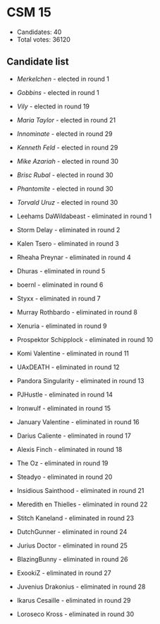 # CSM 15

* Candidates: 40
* Total votes: 36120

## Candidate list


  * *Merkelchen* - elected in round 1
  * *Gobbins* - elected in round 1
  * *Vily* - elected in round 19
  * *Maria Taylor* - elected in round 21
  * *Innominate* - elected in round 29
  * *Kenneth Feld* - elected in round 29
  * *Mike Azariah* - elected in round 30
  * *Brisc Rubal* - elected in round 30
  * *Phantomite* - elected in round 30
  * *Torvald Uruz* - elected in round 30


  * Leehams DaWildabeast - eliminated in round 1
  * Storm Delay - eliminated in round 2
  * Kalen Tsero - eliminated in round 3
  * Rheaha Preynar - eliminated in round 4
  * Dhuras - eliminated in round 5
  * boernl - eliminated in round 6
  * Styxx - eliminated in round 7
  * Murray Rothbardo - eliminated in round 8
  * Xenuria - eliminated in round 9
  * Prospektor Schipplock - eliminated in round 10
  * Komi Valentine - eliminated in round 11
  * UAxDEATH - eliminated in round 12
  * Pandora Singularity - eliminated in round 13
  * PJHustle - eliminated in round 14
  * Ironwulf - eliminated in round 15
  * January Valentine - eliminated in round 16
  * Darius Caliente - eliminated in round 17
  * Alexis Finch - eliminated in round 18
  * The Oz - eliminated in round 19
  * Steadyo - eliminated in round 20
  * Insidious Sainthood - eliminated in round 21
  * Meredith en Thielles - eliminated in round 22
  * Stitch Kaneland - eliminated in round 23
  * DutchGunner - eliminated in round 24
  * Jurius Doctor - eliminated in round 25
  * BlazingBunny - eliminated in round 26
  * ExookiZ - eliminated in round 27
  * Juvenius Drakonius - eliminated in round 28
  * Ikarus Cesaille - eliminated in round 29
  * Loroseco Kross - eliminated in round 30

